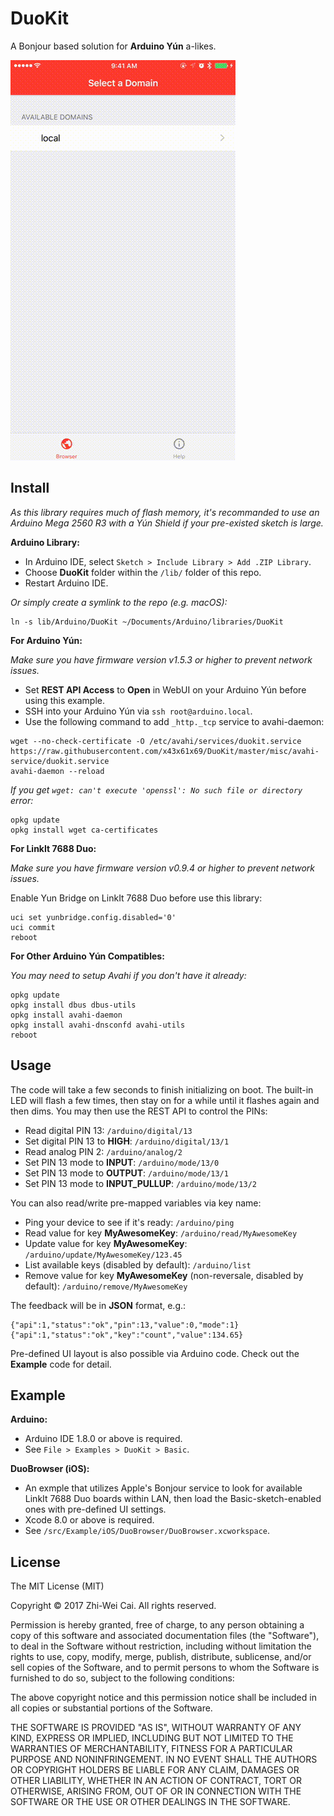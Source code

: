 DuoKit
======

A Bonjour based solution for **Arduino Yún** a-likes.

![Preview](preview.gif)

Install
-------

*As this library requires much of flash memory, it's recommanded to use an Arduino Mega 2560 R3 with a Yún Shield if your pre-existed sketch is large.*

**Arduino Library:**

- In Arduino IDE, select `Sketch > Include Library > Add .ZIP Library`.
- Choose **DuoKit** folder within the `/lib/` folder of this repo.
- Restart Arduino IDE.

*Or simply create a symlink to the repo (e.g. macOS):*
```
ln -s lib/Arduino/DuoKit ~/Documents/Arduino/libraries/DuoKit
```

**For Arduino Yún:**

*Make sure you have firmware version v1.5.3 or higher to prevent network issues.*

- Set **REST API Access** to **Open** in WebUI on your Arduino Yún before using this example.
- SSH into your Arduino Yún via `ssh root@arduino.local`.
- Use the following command to add `_http._tcp` service to avahi-daemon:
```
wget --no-check-certificate -O /etc/avahi/services/duokit.service https://raw.githubusercontent.com/x43x61x69/DuoKit/master/misc/avahi-service/duokit.service
avahi-daemon --reload
```

*If you get `wget: can't execute 'openssl': No such file or directory` error:*
```
opkg update
opkg install wget ca-certificates
```

**For LinkIt 7688 Duo:**

*Make sure you have firmware version v0.9.4 or higher to prevent network issues.*

Enable Yun Bridge on LinkIt 7688 Duo before use this library:
```
uci set yunbridge.config.disabled='0'
uci commit
reboot
```

**For Other Arduino Yún Compatibles:**

*You may need to setup Avahi if you don't have it already:*
```
opkg update
opkg install dbus dbus-utils
opkg install avahi-daemon
opkg install avahi-dnsconfd avahi-utils
reboot
```

Usage
-----

The code will take a few seconds to finish initializing on boot. The built-in
LED will flash a few times, then stay on for a while until it flashes again
and then dims. You may then use the REST API to control the PINs:

- Read digital PIN 13: `/arduino/digital/13`
- Set digital PIN 13 to **HIGH**: `/arduino/digital/13/1`
- Read analog PIN 2: `/arduino/analog/2`
- Set PIN 13 mode to **INPUT**: `/arduino/mode/13/0`
- Set PIN 13 mode to **OUTPUT**: `/arduino/mode/13/1`
- Set PIN 13 mode to **INPUT_PULLUP**: `/arduino/mode/13/2`

You can also read/write pre-mapped variables via key name:

- Ping your device to see if it's ready: `/arduino/ping`
- Read value for key **MyAwesomeKey**: `/arduino/read/MyAwesomeKey`
- Update value for key **MyAwesomeKey**: `/arduino/update/MyAwesomeKey/123.45`
- List available keys (disabled by default): `/arduino/list`
- Remove value for key **MyAwesomeKey** (non-reversale, disabled by default): `/arduino/remove/MyAwesomeKey`

The feedback will be in **JSON** format, e.g.:

```
{"api":1,"status":"ok","pin":13,"value":0,"mode":1}
{"api":1,"status":"ok","key":"count","value":134.65}
```

Pre-defined UI layout is also possible via Arduino code. Check out the
**Example** code for detail.

Example
-------

**Arduino:**

- Arduino IDE 1.8.0 or above is required.
- See `File > Examples > DuoKit > Basic`.

**DuoBrowser (iOS):**

- An exmple that utilizes Apple's Bonjour service to look for available LinkIt
 7688 Duo boards within LAN, then load the Basic-sketch-enabled ones with
 pre-defined UI settings.
- Xcode 8.0 or above is required.
- See `/src/Example/iOS/DuoBrowser/DuoBrowser.xcworkspace`.

License
-------

The MIT License (MIT)

Copyright © 2017 Zhi-Wei Cai. All rights reserved.

Permission is hereby granted, free of charge, to any person obtaining a copy
of this software and associated documentation files (the "Software"), to deal
in the Software without restriction, including without limitation the rights
to use, copy, modify, merge, publish, distribute, sublicense, and/or sell
copies of the Software, and to permit persons to whom the Software is
furnished to do so, subject to the following conditions:

The above copyright notice and this permission notice shall be included in all
copies or substantial portions of the Software.

THE SOFTWARE IS PROVIDED "AS IS", WITHOUT WARRANTY OF ANY KIND, EXPRESS OR
IMPLIED, INCLUDING BUT NOT LIMITED TO THE WARRANTIES OF MERCHANTABILITY,
FITNESS FOR A PARTICULAR PURPOSE AND NONINFRINGEMENT. IN NO EVENT SHALL THE
AUTHORS OR COPYRIGHT HOLDERS BE LIABLE FOR ANY CLAIM, DAMAGES OR OTHER
LIABILITY, WHETHER IN AN ACTION OF CONTRACT, TORT OR OTHERWISE, ARISING FROM,
OUT OF OR IN CONNECTION WITH THE SOFTWARE OR THE USE OR OTHER DEALINGS IN THE
SOFTWARE.
